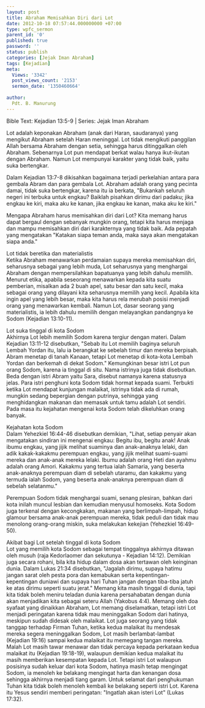 ```yaml
---
layout: post
title: Abraham Memisahkan Diri dari Lot
date: 2012-10-18 07:57:44.000000000 +07:00
type: wpfc_sermon
parent_id: '0'
published: true
password: ''
status: publish
categories: [Jejak Iman Abraham]
tags: [Kejadian]
meta:
  Views: '3342'
  post_views_count: '2153'
  sermon_date: '1350460664'
  
author:
  Pdt. B. Manurung
---
```

<p>Bible Text: Kejadian 13:5-9 | Series: Jejak Iman Abraham</p>
<p>Lot adalah keponakan Abraham (anak dari Haran, saudaranya) yang mengikut Abraham setelah Haran meninggal. Lot tidak mengikuti panggilan Allah bersama Abraham dengan setia, sehingga harus ditinggalkan oleh Abraham. Sebenarnya Lot pun mendapat berkat walau hanya ikut-ikutan dengan Abraham. Namun Lot mempunyai karakter yang tidak baik, yaitu suka bertengkar.</p>
<p>Dalam Kejadian 13:7-8 dikisahkan bagaimana terjadi perkelahian antara para gembala Abram dan para gembala Lot. Abraham adalah orang yang pecinta damai, tidak suka bertengkar, karena itu ia berkata, "Bukankah seluruh negeri ini terbuka untuk engkau? Baiklah pisahkan dirimu dari padaku; jika engkau ke kiri, maka aku ke kanan, jika engkau ke kanan, maka aku ke kiri."</p>
<p>Mengapa Abraham harus memisahkan diri dari Lot? Kita memang harus dapat bergaul dengan sebanyak mungkin orang, tetapi kita harus menjaga dan mampu memisahkan diri dari karakternya yang tidak baik. Ada pepatah yang mengatakan "Katakan siapa teman anda, maka saya akan mengatakan siapa anda."</p>
<p>Lot tidak beretika dan materialistis<br />
Ketika Abraham menawarkan perdamaian supaya mereka memisahkan diri, seharusnya sebagai yang lebih muda, Lot seharusnya yang menghargai Abraham dengan mempersilahkan bapatuanya yang lebih dahulu memilih. Menurut etika, apabila seseorang menawarkan kepada kita suatu pemberian, misalkan ada 2 buah apel, satu besar dan satu kecil, maka sebagai orang yang dilayani kita seharusnya memilih yang kecil. Apabila kita ingin apel yang lebih besar, maka kita harus rela merubah posisi menjadi orang yang menawarkan kembali. Namun Lot, dasar seorang yang materialistis, ia lebih dahulu memilih dengan melayangkan pandangnya ke Sodom (Kejadian 13:10-11).</p>
<p>Lot suka tinggal di kota Sodom<br />
Akhirnya Lot lebih memilih Sodom karena tergiur dengan materi. Dalam Kejadian 13:11-12 disebutkan, "Sebab itu Lot memilih baginya seluruh Lembah Yordan itu, lalu ia berangkat ke sebelah timur dan mereka berpisah. Abram menetap di tanah Kanaan, tetapi Lot menetap di kota-kota Lembah Yordan dan berkemah di dekat Sodom." Kemungkinan besar istri Lot pun orang Sodom, karena ia tinggal di situ. Nama istrinya juga tidak disebutkan. Beda dengan istri Abram yaitu Sara, disebut namanya karena statusnya jelas. Para istri penghuni kota Sodom tidak hormat kepada suami. Terbukti ketika Lot mendapat kunjungan malaikat, istrinya tidak ada di rumah, mungkin sedang bepergian dengan putrinya, sehingga yang menghidangkan makanan dan memasak untuk tamu adalah Lot sendiri. Pada masa itu kejahatan mengenai kota Sodom telah dikeluhkan orang banyak.</p>
<p>Kejahatan kota Sodom<br />
Dalam Yehezkiel 16:44-46 disebutkan demikian, "Lihat, setiap penyair akan mengatakan sindiran ini mengenai engkau: Begitu ibu, begitu anak! Anak ibumu engkau, yang jijik melihat suaminya dan anak-anaknya lelaki, dan adik kakak-kakakmu perempuan engkau, yang jijik melihat suami-suami mereka dan anak-anak mereka lelaki. Ibumu adalah orang Heti dan ayahmu adalah orang Amori. Kakakmu yang tertua ialah Samaria, yang beserta anak-anaknya perempuan diam di sebelah utaramu, dan kakakmu yang termuda ialah Sodom, yang beserta anak-anaknya perempuan diam di sebelah selatanmu."</p>
<p>Perempuan Sodom tidak menghargai suami, senang plesiran, bahkan dari kota inilah muncul lesbian dan kemudian menyusul homoseks. Kota Sodom juga terkenal dengan kecongkakan, makanan yang berlimpah-limpah, hidup glamour bersama anak-anak perempuan mereka, tidak peduli dan tidak mau menolong orang-orang miskin, suka melakukan kekejian (Yehezkiel 16:49-50).</p>
<p>Akibat bagi Lot setelah tinggal di kota Sodom<br />
Lot yang memilih kota Sodom sebagai tempat tinggalnya akhirnya ditawan oleh musuh (raja Kedorlaomer dan sekutunya - Kejadian 14:12). Demikian juga secara rohani, bila kita hidup dalam dosa akan tertawan oleh keinginan dunia. Dalam Lukas 21:34 disebutkan, "Jagalah dirimu, supaya hatimu jangan sarat oleh pesta pora dan kemabukan serta kepentingan-kepentingan duniawi dan supaya hari Tuhan jangan dengan tiba-tiba jatuh ke atas dirimu seperti suatu jerat." Memang kita masih tinggal di dunia, tapi kita tidak boleh meniru teladan dunia karena persahabatan dengan dunia akan menjadikan kita sebagai seteru Allah (Yakobus 4:4). Memang oleh doa syafaat yang dinaikkan Abraham, Lot memang diselamatkan, tetapi istri Lot menjadi peringatan karena tidak mau meninggalkan Sodom dari hatinya, meskipun sudah didesak oleh malaikat. Lot juga seorang yang tidak tanggap terhadap Firman Tuhan, ketika kedua malaikat itu mendesak mereka segera meninggalkan Sodom, Lot masih berlambat-lambat (Kejadian 19:16) sampai kedua malaikat itu memegang tangan mereka. Malah Lot masih tawar menawar dan tidak percaya kepada perkataan kedua malaikat itu (Kejadian 19:18-19), walaupun demikian kedua malaikat itu masih memberikan kesempatan kepada Lot. Tetapi istri Lot walaupun posisinya sudah keluar dari kota Sodom, hatinya masih tetap mengingat Sodom, ia menoleh ke belakang mengingat harta dan kenangan dosa sehingga akhirnya menjadi tiang garam. Untuk selamat dari penghukuman Tuhan kita tidak boleh menoleh kembali ke belakang seperti istri Lot. Karena itu Yesus sendiri memberi peringatan: "Ingatlah akan isteri Lot" (Lukas 17:32).</p>
